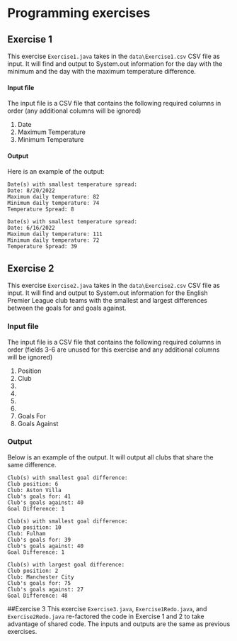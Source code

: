 # Programming exercises

## Exercise 1
This exercise `Exercise1.java` takes in the `data\Exercise1.csv` CSV file as input. It will find and output to System.out information for the day with the minimum and the day with the maximum temperature difference.

#### Input file
The input file is a CSV file that contains the following required columns in order (any additional columns will be ignored)
1. Date
2. Maximum Temperature
3. Minimum Temperature

#### Output
Here is an example of the output:

```
Date(s) with smallest temperature spread:
Date: 8/20/2022
Maximum daily temperature: 82
Minimum daily temperature: 74
Temperature Spread: 8
```

```
Date(s) with smallest temperature spread:
Date: 6/16/2022
Maximum daily temperature: 111
Minimum daily temperature: 72
Temperature Spread: 39
```

## Exercise 2
This exercise `Exercise2.java` takes in the `data\Exercise2.csv` CSV file as input. It will find and output to System.out information for the English Premier League club teams with the smallest and largest differences between the goals for and goals against.

### Input file
The input file is a CSV file that contains the following required columns in order (fields 3-6 are unused for this exercise and any additional columns will be ignored)
1. Position
2. Club
3. <unused>
4. <unused>
5. <unused>
6. <unused>
7. Goals For
8. Goals Against

### Output
Below is an example of the output. It will output all clubs that share the same difference.

```
Club(s) with smallest goal difference:
Club position: 6
Club: Aston Villa
Club's goals for: 41
Club's goals against: 40
Goal Difference: 1

Club(s) with smallest goal difference:
Club position: 10
Club: Fulham
Club's goals for: 39
Club's goals against: 40
Goal Difference: 1
```

```
Club(s) with largest goal difference:
Club position: 2
Club: Manchester City
Club's goals for: 75
Club's goals against: 27
Goal Difference: 48
```

##Exercise 3
This exercise `Exercise3.java`, `Exercise1Redo.java`, and `Exercise2Redo.java` re-factored the code in Exercise 1 and 2 to take advantage of shared code.
The inputs and outputs are the same as previous exercises.